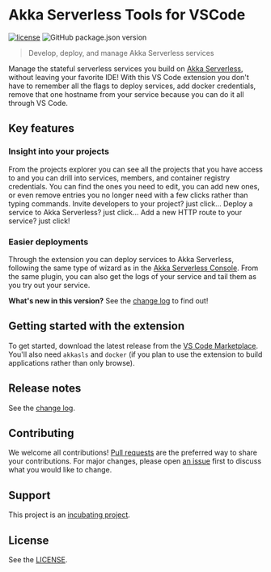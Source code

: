 # Akka Serverless Tools for VSCode

[![license](https://img.shields.io/github/license/lightbend-labs/vscode-akkasls-tools)](https://img.shields.io/github/license/lightbend-labs/vscode-akkasls-tools) ![GitHub package.json version](https://img.shields.io/github/package-json/v/lightbend-labs/vscode-akkasls-tools)

> Develop, deploy, and manage Akka Serverless services

Manage the stateful serverless services you build on [Akka Serverless](https://akkaserverless.com), without leaving your favorite IDE! With this VS Code extension you don't have to remember all the flags to deploy services, add docker credentials, remove that one hostname from your service because you can do it all through VS Code.

## Key features

### Insight into your projects

From the projects explorer you can see all the projects that you have access to and you can drill into services, members, and container registry credentials. You can find the ones you need to edit, you can add new ones, or even remove entries you no longer need with a few clicks rather than typing commands. Invite developers to your project? just click... Deploy a service to Akka Serverless? just click... Add a new HTTP route to your service? just click!

### Easier deployments

Through the extension you can deploy services to Akka Serverless, following the same type of wizard as in the [Akka Serverless Console](https://console.akkaserverless.com). From the same plugin, you can also get the logs of your service and tail them as you try out your service.

**What's new in this version?**  See the [change log](CHANGELOG.md) to find out!

## Getting started with the extension

To get started, download the latest release from the [VS Code Marketplace](https://marketplace.visualstudio.com/items?itemName=lightbend-labs.vscode-akkasls-tools). You'll also need `akkasls` and `docker` (if you plan to use the extension to build applications rather than only browse).

## Release notes

See the [change log](CHANGELOG.md).

## Contributing

We welcome all contributions! [Pull requests](https://github.com/lightbend-labs/vscode-akkasls-tools/pulls) are the preferred way to share your contributions. For major changes, please open [an issue](https://github.com/lightbend-labs/vscode-akkasls-tools/issues) first to discuss what you would like to change.

## Support

This project is an [incubating project](https://developer.lightbend.com/docs/introduction/getting-help/support-terminology.html).

## License

See the [LICENSE](./LICENSE).
